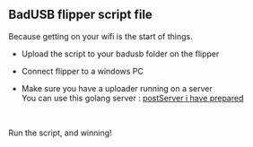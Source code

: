 BadUSB flipper script file
----

Because getting on your wifi is the start of things.  

- Upload the script to your badusb folder on the flipper  

- Connect flipper to a windows PC  

- Make sure you have a uploader running on a server  
  You can use this golang server : [postServer i have prepared](https://github.com/mexersus/flipperme/tree/main/linux/golang/postServer)  
  
  </br>

Run the script, and winning!
